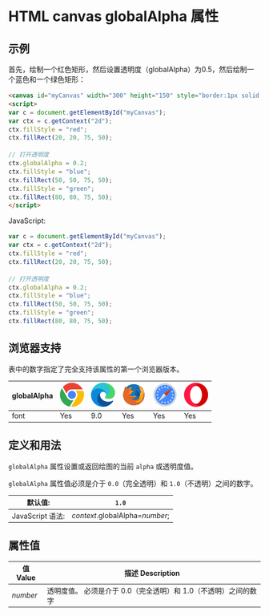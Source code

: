 HTML canvas globalAlpha 属性
===

## 示例

首先，绘制一个红色矩形，然后设置透明度（globalAlpha）为0.5，然后绘制一个蓝色和一个绿色矩形：

```html idoc:preview:iframe
<canvas id="myCanvas" width="300" height="150" style="border:1px solid #d3d3d3;">您的浏览器不支持 HTML5 canvas 标签。</canvas>
<script>
var c = document.getElementById("myCanvas");
var ctx = c.getContext("2d");
ctx.fillStyle = "red";
ctx.fillRect(20, 20, 75, 50);

// 打开透明度
ctx.globalAlpha = 0.2;
ctx.fillStyle = "blue"; 
ctx.fillRect(50, 50, 75, 50); 
ctx.fillStyle = "green"; 
ctx.fillRect(80, 80, 75, 50);
</script>
```

JavaScript:

```js
var c = document.getElementById("myCanvas");
var ctx = c.getContext("2d");
ctx.fillStyle = "red";
ctx.fillRect(20, 20, 75, 50);

// 打开透明度
ctx.globalAlpha = 0.2;
ctx.fillStyle = "blue";
ctx.fillRect(50, 50, 75, 50);
ctx.fillStyle = "green";
ctx.fillRect(80, 80, 75, 50);
```

## 浏览器支持

表中的数字指定了完全支持该属性的第一个浏览器版本。

| globalAlpha | ![chrome][1] | ![edge][2] | ![firefox][3] | ![safari][4] | ![opera][5] |
| ---- | ---- | ---- | ---- | ---- | ---- |
| font        | Yes | 9.0 | Yes | Yes | Yes |
<!--rehype:style=width: 100%; display: inline-table;-->

## 定义和用法

`globalAlpha` 属性设置或返回绘图的当前 `alpha` 或透明度值。

`globalAlpha` 属性值必须是介于 `0.0`（完全透明）和 `1.0`（不透明）之间的数字。

| 默认值: | `1.0` |
| ----- | ----- |
| JavaScript 语法: | *context*.globalAlpha=*number*; |
<!--rehype:style=width: 100%; display: inline-table;-->

## 属性值

| 值 Value  | 描述 Description |
| ------ | ------ |
| *number* | 透明度值。 必须是介于 0.0（完全透明）和 1.0（不透明）之间的数字 |
<!--rehype:style=width: 100%; display: inline-table;-->


[1]: ../assets/chrome.svg
[2]: ../assets/edge.svg
[3]: ../assets/firefox.svg
[4]: ../assets/safari.svg
[5]: ../assets/opera.svg
